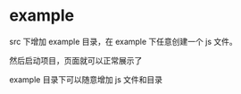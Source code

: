 # example
src 下增加 example 目录，在 example 下任意创建一个 js 文件。

然后启动项目，页面就可以正常展示了

example 目录下可以随意增加 js 文件和目录
